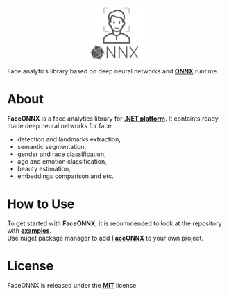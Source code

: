 <p align="center"><img width="25%" src="FaceONNX/FaceONNX.png" /></p>

Face analytics library based on deep neural networks and [**ONNX**](https://onnx.ai/) runtime.  

# About
**FaceONNX** is a face analytics library for [**.NET platform**](https://dotnet.microsoft.com/). It containts ready-made deep neural networks for face
* detection and landmarks extraction,
* semantic segmentation,
* gender and race classification,
* age and emotion classification,
* beauty estimation,
* embeddings comparison and etc.  

# How to Use
To get started with **FaceONNX**, it is recommended to look at the repository with [**examples**](FaceONNX.Examples).  
Use nuget package manager to add [**FaceONNX**](https://www.nuget.org/packages/FaceONNX/) to your own project.

# License
FaceONNX is released under the [**MIT**](LICENSE) license.

